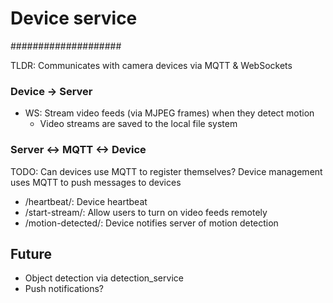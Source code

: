 # Device service
####################

TLDR: Communicates with camera devices via MQTT & WebSockets

### Device -> Server
- WS: Stream video feeds (via MJPEG frames) when they detect motion
  - Video streams are saved to the local file system

### Server <-> MQTT <-> Device
TODO: Can devices use MQTT to register themselves?
Device management uses MQTT to push messages to devices
- /heartbeat/: Device heartbeat
- /start-stream/: Allow users to turn on video feeds remotely
- /motion-detected/: Device notifies server of motion detection

## Future
- Object detection via detection_service
- Push notifications?
